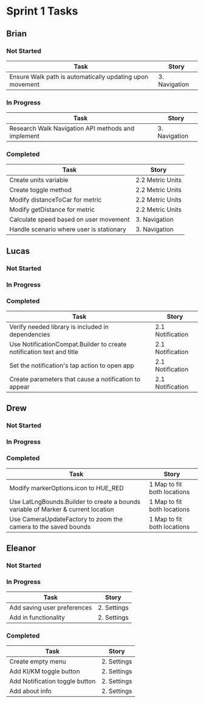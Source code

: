 # Sprint 1 Tasks

## Brian
### Not Started
| Task | Story |
| ---- | --- |
| Ensure Walk path is automatically updating upon movement | 3. Navigation |

### In Progress
| Task | Story |
| ---- | --- |
| Research Walk Navigation API methods and implement | 3. Navigation |
### Completed
| Task | Story |
| ---- | --- |
| Create units variable | 2.2 Metric Units |
| Create toggle method | 2.2 Metric Units |
| Modify distanceToCar for metric | 2.2 Metric Units |
| Modify getDistance for metric | 2.2 Metric Units |
| Calculate speed based on user movement | 3. Navigation |
| Handle scenario where user is stationary | 3. Navigation |

## Lucas
### Not Started
### In Progress
### Completed
| Task | Story |
| ---- | --- |
| Verify needed library is included in dependencies | 2.1 Notification |
| Use NotificationCompat.Builder to create notification text and title | 2.1 Notification |
| Set the notification's tap action to open app | 2.1 Notification |
| Create parameters that cause a notification to appear | 2.1 Notification |
## Drew
### Not Started
### In Progress
### Completed
| Task | Story |
| ---- | --- |
| Modify markerOptions.icon to HUE_RED | 1 Map to fit both locations |
| Use LatLngBounds.Builder to create a bounds variable of Marker & current location | 1 Map to fit both locations |
| Use CameraUpdateFactory to zoom the camera to the saved bounds | 1 Map to fit both locations |
## Eleanor
### Not Started
### In Progress
| Task | Story |
| ---- | --- |
| Add saving user preferences | 2. Settings |
| Add in functionality | 2. Settings |

### Completed
| Task | Story |
| ---- | --- |
| Create empty menu | 2. Settings |
| Add KI/KM toggle button | 2. Settings |
| Add Notification toggle button | 2. Settings |
| Add about info | 2. Settings |
